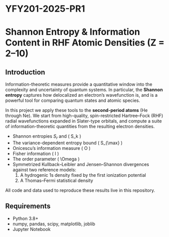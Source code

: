 # YFY201-2025-PR1

# Shannon Entropy & Information Content in RHF Atomic Densities (Z = 2–10)

## Introduction

Information-theoretic measures provide a quantitative window into the complexity and uncertainty of quantum systems.  In particular, the **Shannon entropy** captures how delocalized an electron’s wavefunction is, and is a powerful tool for comparing quantum states and atomic species.

In this project we apply these tools to the **second-period atoms** (He through Ne).  We start from high-quality, spin-restricted Hartree–Fock (RHF) radial wavefunctions expanded in Slater-type orbitals, and compute a suite of information-theoretic quantities from the resulting electron densities.

- Shannon entropies $S_r$ and \( S_k \)  
- The variance-dependent entropy bound \( S_{\max} \)  
- Onicescu’s information measure \( O \)  
- Fisher information \( I \)  
- The order parameter \( \Omega \)  
- Symmetrized Kullback–Leibler and Jensen–Shannon divergences against two reference models:  
  1. A hydrogenic 1s density fixed by the first ionization potential  
  2. A Thomas–Fermi statistical density  

All code and data used to reproduce these results live in this repository.

## Requirements

- Python 3.8+  
- numpy, pandas, scipy, matplotlib, joblib  
- Jupyter Notebook  

